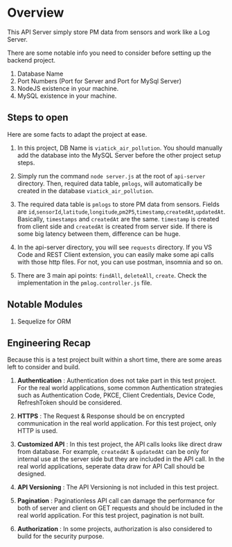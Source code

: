 # Overview

This API Server simply store PM data from sensors and work like a Log Server.


There are some notable info you need to consider before setting up the backend project.

1. Database Name
2. Port Numbers (Port for Server and Port for MySql Server)
3. NodeJS existence in your machine.
4. MySQL existence in your machine.

## Steps to open

Here are some facts to adapt the project at ease.

1. In this project, DB Name is `viatick_air_pollution`. You should manually add the database into the MySQL Server before the other project setup steps.

2. Simply run the command `node server.js` at the root of `api-server` directory. Then, required data table, `pmlogs`, will automatically be created in the database `viatick_air_pollution`.

3. The required data table is `pmlogs` to store PM data from sensors. Fields are `id`,`sensorId`,`latitude`,`longitude`,`pm2P5`,`timestamp`,`createdAt`,`updatedAt`. Basically, `timestamps` and `createdAt` are the same. `timestamp` is created from client side and `createdAt` is created from server side. If there is some big latency between them, difference can be huge.

3. In the api-server directory, you will see `requests` directory. If you VS Code and REST Client extension, you can easily make some api calls with those http files. For not, you can use postman, insomnia and so on.

4. There are 3 main api points: `findAll`, `deleteAll`, `create`. Check the implementation in the `pmlog.controller.js` file.


## Notable Modules

1. Sequelize for ORM

## Engineering Recap

Because this is a test project built within a short time, there are some areas left to consider and build.

1. **Authentication** : Authentication does not take part in this test project. For the real world applications, some common Authentication strategies such as Authentication Code, PKCE, Client Credentials, Device Code, RefreshToken should be considered.

2. **HTTPS** : The Request & Response should be on encrypted communication in the real world application. For this test project, only HTTP is used.

3. **Customized API** : In this test project, the API calls looks like direct draw from database. For example, `createdAt` & `updatedAt` can be only for internal use at the server side but they are included in the API call. In the real world applications, seperate data draw for API Call should be designed.

4. **API Versioning** : The API Versioning is not included in this test project.

5. **Pagination** : Paginationless API call can damage the performance for both of server and client on GET requests and should be included in the real world application. For this test project, pagination is not built.

6. **Authorization** : In some projects, authorization is also considered to build for the security purpose.





